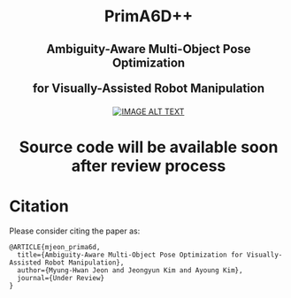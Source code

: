 <h1 align="center">
  PrimA6D++
</h1>

<h2 align="center">
  Ambiguity-Aware Multi-Object Pose Optimization  
  
  for Visually-Assisted Robot Manipulation
</h2>

<div align="center">
  <a href="https://youtu.be/akbI61jUJgY"><img src="https://img.youtube.com/vi/akbI61jUJgY/0.jpg" alt="IMAGE ALT TEXT"></a>
</div>

<h1 align="center">
  Source code will be available soon after review process
</h1>


# Citation
Please consider citing the paper as:
```
@ARTICLE{mjeon_prima6d,
  title={Ambiguity-Aware Multi-Object Pose Optimization for Visually-Assisted Robot Manipulation},
  author={Myung-Hwan Jeon and Jeongyun Kim and Ayoung Kim},
  journal={Under Review}
}
```
